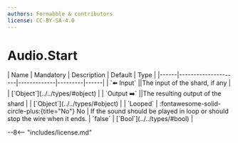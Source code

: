 ```yaml
---
authors: Formabble & contributors
license: CC-BY-SA-4.0
---
```



# Audio.Start

<div class="sh-parameters" markdown="1">
| Name | Mandatory | Description | Default | Type |
|------|---------------------|-------------|---------|------|
| `⬅️ Input` ||The input of the shard, if any | | [`Object`](../../types/#object) |
| `Output ➡️` ||The resulting output of the shard | | [`Object`](../../types/#object) |
| `Looped` | :fontawesome-solid-circle-plus:{title="No"} No  | If the sound should be played in loop or should stop the wire when it ends. | `false` | [`Bool`](../../types/#bool) |

</div>



--8<-- "includes/license.md"

